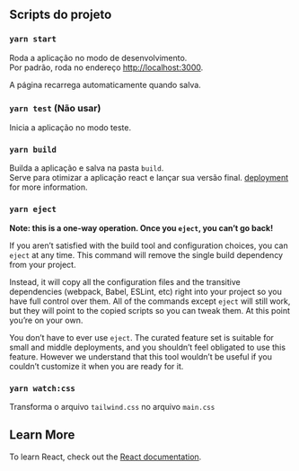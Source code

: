 ## Scripts do projeto

### `yarn start`

Roda a aplicação no modo de desenvolvimento.<br />
Por padrão, roda no endereço [http://localhost:3000](http://localhost:3000).

A página recarrega automaticamente quando salva.<br />

### `yarn test` (Não usar)

Inicia a aplicação no modo teste.<br />

### `yarn build`

Builda a aplicação e salva na pasta `build`.<br />
Serve para otimizar a aplicação react e lançar sua versão final.
[deployment](https://facebook.github.io/create-react-app/docs/deployment) for more information.

### `yarn eject`

**Note: this is a one-way operation. Once you `eject`, you can’t go back!**

If you aren’t satisfied with the build tool and configuration choices, you can `eject` at any time. This command will remove the single build dependency from your project.

Instead, it will copy all the configuration files and the transitive dependencies (webpack, Babel, ESLint, etc) right into your project so you have full control over them. All of the commands except `eject` will still work, but they will point to the copied scripts so you can tweak them. At this point you’re on your own.

You don’t have to ever use `eject`. The curated feature set is suitable for small and middle deployments, and you shouldn’t feel obligated to use this feature. However we understand that this tool wouldn’t be useful if you couldn’t customize it when you are ready for it.

### `yarn watch:css`

Transforma o arquivo `tailwind.css` no arquivo `main.css`

## Learn More

To learn React, check out the [React documentation](https://reactjs.org/).
